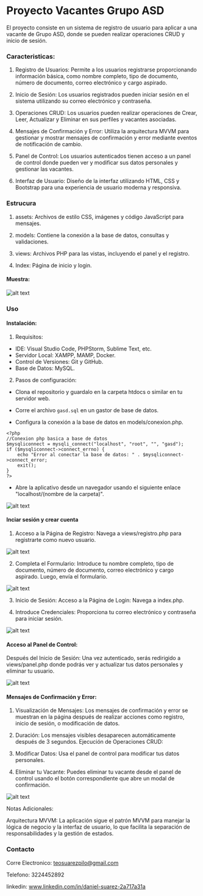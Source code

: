 # Proyecto Vacantes Grupo ASD

El proyecto consiste en un sistema de registro de usuario para aplicar a una vacante de Grupo ASD, donde se pueden realizar operaciones CRUD y inicio de sesión.

### Caracteristicas:

1. Registro de Usuarios: Permite a los usuarios registrarse proporcionando información básica, como nombre completo, tipo de documento, número de documento, correo electrónico y cargo aspirado.

2. Inicio de Sesión: Los usuarios registrados pueden iniciar sesión en el sistema utilizando su correo electrónico y contraseña.

3. Operaciones CRUD: Los usuarios pueden realizar operaciones de Crear, Leer, Actualizar y Eliminar en sus perfiles y vacantes asociadas.

4. Mensajes de Confirmación y Error: Utiliza la arquitectura MVVM para gestionar y mostrar mensajes de confirmación y error mediante eventos de notificación de cambio.

5. Panel de Control: Los usuarios autenticados tienen acceso a un panel de control donde pueden ver y modificar sus datos personales y gestionar las vacantes.

6. Interfaz de Usuario: Diseño de la interfaz utilizando HTML, CSS y Bootstrap para una experiencia de usuario moderna y responsiva.

### Estrucura

1. assets: Archivos de estilo CSS, imágenes y código JavaScript para mensajes.

2. models: Contiene la conexión a la base de datos, consultas y validaciones.

3. views: Archivos PHP para las vistas, incluyendo el panel y el registro.

4. Index: Página de inicio y login.

#### Muestra:

![alt text](/imagenes/estructura.png)

### Uso

#### Instalación:

1. Requisitos:

- IDE: Visual Studio Code, PHPStorm, Sublime Text, etc.
- Servidor Local: XAMPP, MAMP, Docker.
- Control de Versiones: Git y GitHub.
- Base de Datos: MySQL.

2. Pasos de configuración:

- Clona el repositorio y guardalo en la carpeta htdocs o similar en tu servidor web.

- Corre el archivo `gasd.sql` en un gastor de base de datos.

- Configura la conexión a la base de datos en models/conexion.php.

```
<?php 
//Conexion php basica a base de datos 
$mysqliconnect = mysqli_connect("localhost", "root", "", "gasd");
if ($mysqliconnect->connect_errno) {
    echo "Error al conectar la base de datos: " . $mysqliconnect->connect_error;
    exit();
} 
?>
```

- Abre la aplicativo desde un navegador usando el siguiente enlace "localhost/(nombre de la carpeta)".

![alt text](/imagenes/login.png)

#### Inciar sesión y crear cuenta

1. Acceso a la Página de Registro: Navega a views/registro.php para registrarte como nuevo usuario.

![alt text](/imagenes/formulario.png)

2. Completa el Formulario: Introduce tu nombre completo, tipo de documento, número de documento, correo electrónico y cargo aspirado. Luego, envía el formulario.

![alt text](/imagenes/registro.png)

3. Inicio de Sesión: Acceso a la Página de Login: Navega a index.php.

4. Introduce Credenciales: Proporciona tu correo electrónico y contraseña para iniciar sesión.

![alt text](/imagenes/ingreso.png)

#### Acceso al Panel de Control:

Después del Inicio de Sesión: Una vez autenticado, serás redirigido a views/panel.php donde podrás ver y actualizar tus datos personales y eliminar tu usuario.

![alt text](/imagenes/panel.png)

#### Mensajes de Confirmación y Error:

1. Visualización de Mensajes: Los mensajes de confirmación y error se muestran en la página después de realizar acciones como registro, inicio de sesión, o modificación de datos.

2. Duración: Los mensajes visibles desaparecen automáticamente después de 3 segundos.
   Ejecución de Operaciones CRUD:

3. Modificar Datos: Usa el panel de control para modificar tus datos personales.

4. Eliminar tu Vacante: Puedes eliminar tu vacante desde el panel de control usando el botón correspondiente que abre un modal de confirmación.

![alt text](/imagenes/mensaje.png)

Notas Adicionales:

Arquitectura MVVM: La aplicación sigue el patrón MVVM para manejar la lógica de negocio y la interfaz de usuario, lo que facilita la separación de responsabilidades y la gestión de estados.

### Contacto

Corre Electronico: teosuarezpilo@gmail.com

Telefono: 3224452892

linkedin: www.linkedin.com/in/daniel-suarez-2a717a31a
